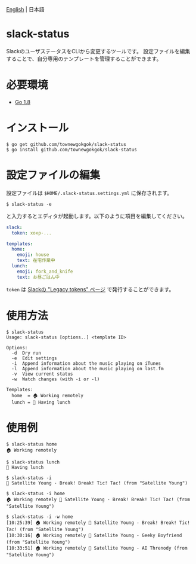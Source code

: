 [English](README.md) | 日本語

# slack-status

SlackのユーザステータスをCLIから変更するツールです。
設定ファイルを編集することで、自分専用のテンプレートを管理することができます。

# 必要環境

- [Go 1.8](https://golang.org/)

# インストール

```
$ go get github.com/townewgokgok/slack-status
$ go install github.com/townewgokgok/slack-status
```

# 設定ファイルの編集

設定ファイルは `$HOME/.slack-status.settings.yml` に保存されます。

```
$ slack-status -e
```

と入力するとエディタが起動します。以下のように項目を編集してください。

```yaml
slack:
  token: xoxp-...

templates:
  home:
    emoji: house
    text: 在宅作業中
  lunch:
    emoji: fork_and_knife
    text: お昼ごはん中
```

`token` は [Slackの "Legacy tokens" ページ](https://api.slack.com/custom-integrations/legacy-tokens) で発行することができます。

# 使用方法

```
$ slack-status
Usage: slack-status [options..] <template ID>

Options:
  -d  Dry run
  -e  Edit settings
  -i  Append information about the music playing on iTunes
  -l  Append information about the music playing on last.fm
  -v  View current status
  -w  Watch changes (with -i or -l)

Templates:
  home  = 🏠 Working remotely
  lunch = 🍴 Having lunch
```

# 使用例

```
$ slack-status home
🏠 Working remotely
```

```
$ slack-status lunch
🍴 Having lunch
```

```
$ slack-status -i
🎵 Satellite Young - Break! Break! Tic! Tac! (from "Satellite Young")
```

```
$ slack-status -i home
🏠 Working remotely 🎵 Satellite Young - Break! Break! Tic! Tac! (from "Satellite Young")
```

```
$ slack-status -i -w home
[10:25:39] 🏠 Working remotely 🎵 Satellite Young - Break! Break! Tic! Tac! (from "Satellite Young")
[10:30:16] 🏠 Working remotely 🎵 Satellite Young - Geeky Boyfriend (from "Satellite Young")
[10:33:51] 🏠 Working remotely 🎵 Satellite Young - AI Threnody (from "Satellite Young")
```
